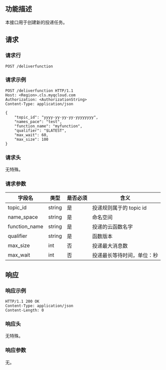 ## 功能描述

本接口用于创建新的投递任务。

## 请求

### 请求行

```
POST /deliverfunction
```

### 请求示例

```
POST /deliverfunction HTTP/1.1
Host: <Region>.cls.myqcloud.com
Authorization: <AuthorizationString>
Content-Type: application/json

{
    "topic_id": "yyyy-yy-yy-yy-yyyyyyyy",
    "names_pace": "test",
    "function_name": "myfunction",
    "qualifier": "$LATEST",
    "max_wait": 60,
    "max_size": 100
}
```

### 请求头

无特殊。

### 请求参数

|  字段名     |  类型  | 是否必须 |        含义                    |
|------------|--------|---------|-------------------------------|
| topic_id   | string | 是      | 投递规则属于的 topic id         |
| name_space    | string | 是      | 命名空间               |
| function_name     | string | 是      | 投递的云函数名字                 |
| qualifier| string  | 是      | 函数版本                      |
| max_size| int| 否      | 投递最大消息数                 |
| max_wait  | int    | 否     | 投递最长等待时间，单位：秒          |


## 响应

### 响应示例

```
HTTP/1.1 200 OK
Content-Type: application/json
Content-Length: 0
```

### 响应头

无特殊。

### 响应参数

无。

